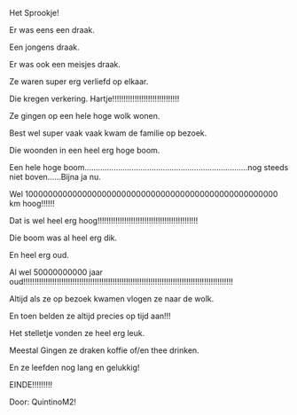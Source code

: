 Het Sprookje!

Er was eens een draak.

Een jongens draak.

Er was ook een meisjes draak.

Ze waren super erg verliefd op elkaar.

Die kregen verkering. Hartje!!!!!!!!!!!!!!!!!!!!!!!!!!!!!!

Ze gingen op een hele hoge wolk wonen.

Best wel super vaak vaak kwam de familie op bezoek.

Die woonden in een heel erg hoge boom.

Een hele hoge boom.........................................................................nog steeds niet boven......Bijna ja nu.

Wel 1000000000000000000000000000000000000000000000000000 km hoog!!!!!!

Dat is wel heel erg hoog!!!!!!!!!!!!!!!!!!!!!!!!!!!!!!!!!!!!!!!!!!!!!

Die boom was al heel erg dik.

En heel erg oud.

Al wel 50000000000 jaar oud!!!!!!!!!!!!!!!!!!!!!!!!!!!!!!!!!!!!!!!!!!!!!!!!!!!!!!!!!!!!!!!!!!!!!!!!!!!!!!!!!!!!!!!!!!!!!!

Altijd als ze op bezoek kwamen vlogen ze naar de wolk.

En toen belden ze altijd precies op tijd aan!!!

Het stelletje vonden ze heel erg leuk.

Meestal Gingen ze draken koffie of/en thee drinken.

En ze leefden nog lang en gelukkig!

EINDE!!!!!!!!!

Door: QuintinoM2!